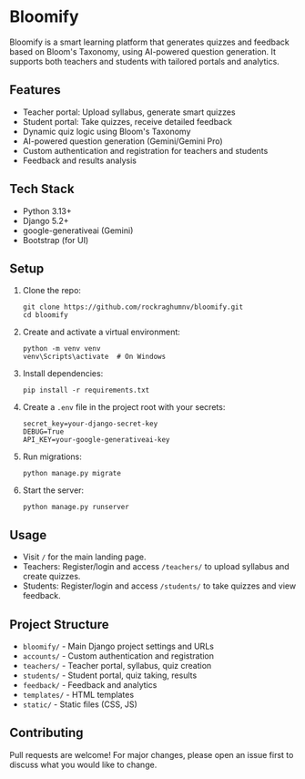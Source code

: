 # Bloomify

Bloomify is a smart learning platform that generates quizzes and feedback based on Bloom's Taxonomy, using AI-powered question generation. It supports both teachers and students with tailored portals and analytics.

## Features
- Teacher portal: Upload syllabus, generate smart quizzes
- Student portal: Take quizzes, receive detailed feedback
- Dynamic quiz logic using Bloom's Taxonomy
- AI-powered question generation (Gemini/Gemini Pro)
- Custom authentication and registration for teachers and students
- Feedback and results analysis

## Tech Stack
- Python 3.13+
- Django 5.2+
- google-generativeai (Gemini)
- Bootstrap (for UI)

## Setup
1. Clone the repo:
   ```
   git clone https://github.com/rockraghumnv/bloomify.git
   cd bloomify
   ```
2. Create and activate a virtual environment:
   ```
   python -m venv venv
   venv\Scripts\activate  # On Windows
   ```
3. Install dependencies:
   ```
   pip install -r requirements.txt
   ```
4. Create a `.env` file in the project root with your secrets:
   ```
   secret_key=your-django-secret-key
   DEBUG=True
   API_KEY=your-google-generativeai-key
   ```
5. Run migrations:
   ```
   python manage.py migrate
   ```
6. Start the server:
   ```
   python manage.py runserver
   ```

## Usage
- Visit `/` for the main landing page.
- Teachers: Register/login and access `/teachers/` to upload syllabus and create quizzes.
- Students: Register/login and access `/students/` to take quizzes and view feedback.

## Project Structure
- `bloomify/` - Main Django project settings and URLs
- `accounts/` - Custom authentication and registration
- `teachers/` - Teacher portal, syllabus, quiz creation
- `students/` - Student portal, quiz taking, results
- `feedback/` - Feedback and analytics
- `templates/` - HTML templates
- `static/` - Static files (CSS, JS)

## Contributing
Pull requests are welcome! For major changes, please open an issue first to discuss what you would like to change.


